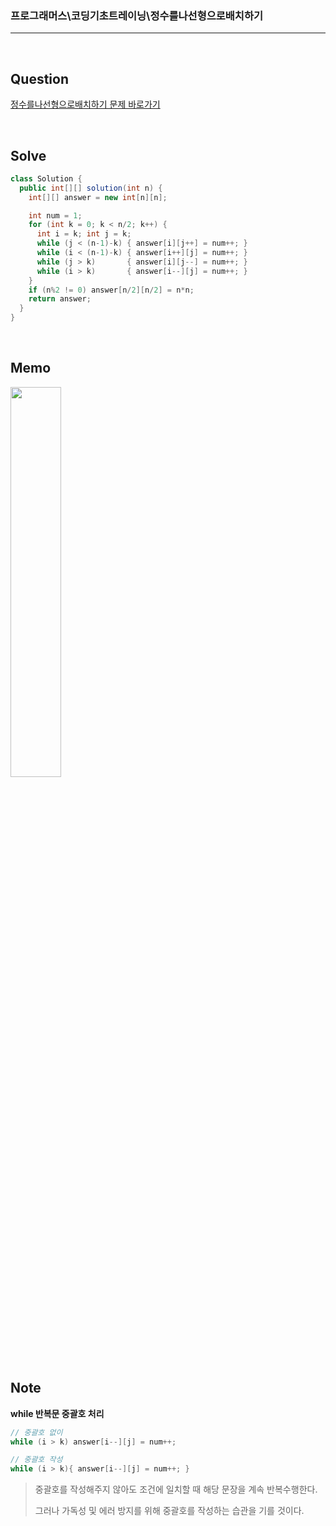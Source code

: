 ### 프로그래머스\코딩기초트레이닝\정수를나선형으로배치하기

---

<br/>

## Question

[정수를나선형으로배치하기 문제 바로가기](https://school.programmers.co.kr/learn/courses/30/lessons/120866)

<br/>

## Solve

```java
class Solution {
  public int[][] solution(int n) {
    int[][] answer = new int[n][n];

    int num = 1;
    for (int k = 0; k < n/2; k++) {
      int i = k; int j = k;
      while (j < (n-1)-k) { answer[i][j++] = num++; }
      while (i < (n-1)-k) { answer[i++][j] = num++; }
      while (j > k)       { answer[i][j--] = num++; }
      while (i > k)       { answer[i--][j] = num++; }
    }
    if (n%2 != 0) answer[n/2][n/2] = n*n;
    return answer;
  }
}
```

<br/>

## Memo

<img src="https://github.com/JGoo99/CodingTest/assets/126454114/4d059966-9b94-468c-b75f-c66f404558bb" width="40%" height="40%"/>

<br/>

## Note

**while 반복문 중괄호 처리**

```java
// 중괄호 없이
while (i > k) answer[i--][j] = num++;

// 중괄호 작성
while (i > k){ answer[i--][j] = num++; }
```

> 중괄호를 작성해주지 않아도 조건에 일치할 때 해당 문장을 계속 반복수행한다.
>
> 그러나 가독성 및 에러 방지를 위해 중괄호를 작성하는 습관을 기를 것이다.
